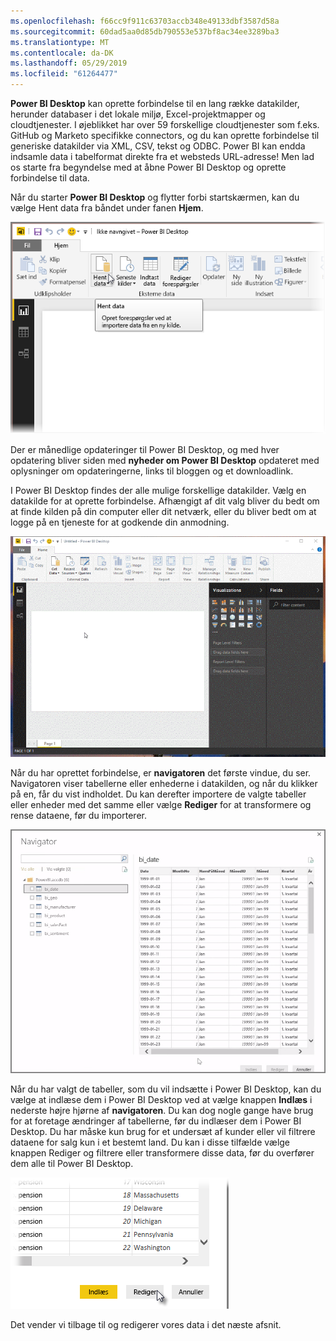 ```yaml
---
ms.openlocfilehash: f66cc9f911c63703accb348e49133dbf3587d58a
ms.sourcegitcommit: 60dad5aa0d85db790553e537bf8ac34ee3289ba3
ms.translationtype: MT
ms.contentlocale: da-DK
ms.lasthandoff: 05/29/2019
ms.locfileid: "61264477"
---
```

**Power BI Desktop** kan oprette forbindelse til en lang række datakilder, herunder databaser i det lokale miljø, Excel-projektmapper og cloudtjenester. I øjeblikket har over 59 forskellige cloudtjenester som f.eks. GitHub og Marketo specifikke connectors, og du kan oprette forbindelse til generiske datakilder via XML, CSV, tekst og ODBC. Power BI kan endda indsamle data i tabelformat direkte fra et websteds URL-adresse! Men lad os starte fra begyndelse med at åbne Power BI Desktop og oprette forbindelse til data.

Når du starter **Power BI Desktop** og flytter forbi startskærmen, kan du vælge Hent data fra båndet under fanen **Hjem**.

![](media/1-2-connect-to-data-sources-in-power-bi-desktop/1-2_1.png)

Der er månedlige opdateringer til Power BI Desktop, og med hver opdatering bliver siden med **nyheder om Power BI Desktop** opdateret med oplysninger om opdateringerne, links til bloggen og et downloadlink.

I Power BI Desktop findes der alle mulige forskellige datakilder. Vælg en datakilde for at oprette forbindelse. Afhængigt af dit valg bliver du bedt om at finde kilden på din computer eller dit netværk, eller du bliver bedt om at logge på en tjeneste for at godkende din anmodning.

![](media/1-2-connect-to-data-sources-in-power-bi-desktop/1-2_2.gif)

Når du har oprettet forbindelse, er **navigatoren** det første vindue, du ser. Navigatoren viser tabellerne eller enhederne i datakilden, og når du klikker på en, får du vist indholdet. Du kan derefter importere de valgte tabeller eller enheder med det samme eller vælge **Rediger** for at transformere og rense dataene, før du importerer.

![](media/1-2-connect-to-data-sources-in-power-bi-desktop/1-2_3.png)

Når du har valgt de tabeller, som du vil indsætte i Power BI Desktop, kan du vælge at indlæse dem i Power BI Desktop ved at vælge knappen **Indlæs** i nederste højre hjørne af **navigatoren**. Du kan dog nogle gange have brug for at foretage ændringer af tabellerne, før du indlæser dem i Power BI Desktop. Du har måske kun brug for et undersæt af kunder eller vil filtrere dataene for salg kun i et bestemt land. Du kan i disse tilfælde vælge knappen Rediger og filtrere eller transformere disse data, før du overfører dem alle til Power BI Desktop.

![](media/1-2-connect-to-data-sources-in-power-bi-desktop/1-2_4.png)

Det vender vi tilbage til og redigerer vores data i det næste afsnit.


